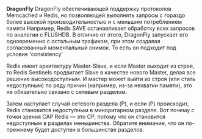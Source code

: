 **DragonFly**
DragonFly обеспечивающей поддержку протоколов Memcached и Redis, но позволяющей выполнять запросы с гораздо более высокой производительностью и с меньшим потреблением памяти
Например, Redis SAVE останавливает обработку всех запросов по аналогии с FLUSHDB. В отличие от этого, DragonFly запускает его одновременно с остальным трафиком, при этом создавая согласованный моментальный снимок.
То есть он подходит под условие 'consistency'

Redis имеет архитектуру Master-Slave, и если Master выходит из строя, то Redis Sentinels продвигает Slave в качестве нового Master, делая все решение высокодоступным. И мастер может выйти из строя (или стать недоступным) по ряду причин (например, из-за нехватки памяти), это не обязательно связано с сетевым разделом.

Затем наступает случай сетевого раздела (P), и если (P) происходит, Redis становится недоступным в миноритарном разделе. Вот почему с точки зрения CAP Redis — это CP, потому что он становится недоступным в разделах меньшинства. Обратите внимание, что он по-прежнему будет доступен в большинстве разделов.




